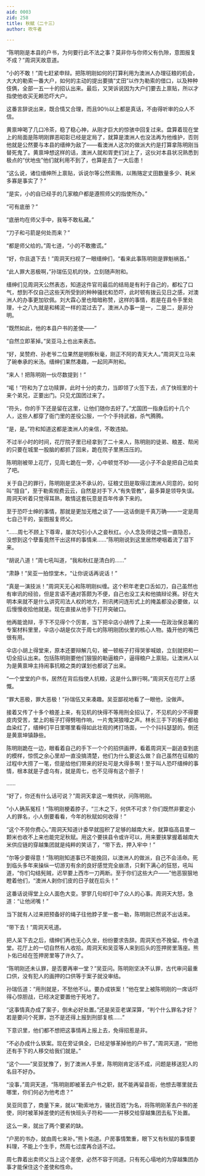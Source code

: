 ```yaml
---
aid: 0003
zid: 258
title: 秋赋（二十三）
author: 吹牛者

---
```




  “陈明刚是本县的户书，为何要行此不法之事？莫非你与你师父有仇隙，意图报复不成？”周洞天故意道。

  “小的不敢！”周七赶紧申辩。把陈明刚如何的打算利用为澳洲人办理征粮的机会，大大的勒索一番大户，如何的主动的提出要搞“丈田”以作为勒索的借口，以及种种伎俩，全部一五一十的招认出来。最后，又哭诉说因为大户们要去上禀贴，所以才指使他收买无赖恐吓大户。

  这番言辞说出来，既合情又合理，而且90％以上都是真话，不由得听审的众人不信。

  黄禀坤喝了几口冷茶，稳了稳心神，从刚才巨大的惊骇中回复过来。盘算着现在堂上的局面是陈明刚罪恶昭彰已经是定局了，就算是澳洲人也没法再为他维护，否则他就是公然要与本县的缙绅为敌了——看澳洲人这次的做派大约是打算拿陈明刚当替死鬼了。黄禀坤想这样的话，澳洲人就和胥吏们对上了，这伙对本县状况熟悉到极点的“伏地虫”他们就利用不到了，也算是去了一大后患！

  “这么说，诸位缙绅所上禀贴，诉说尔等公然索贿，以贿赂定丈田数量多少、耗米多寡是事实了？”

  “是实，小的自已经手的几家粮户都是遵照师父的指使所办。”

  “可有底册？”

  “底册均在师父手中，我等不敢私藏。”

  “刀子和弓箭是何处而来？”

  “都是师父给的。”周七道，“小的不敢撒谎。”

  “好，你且退下去！”周洞天扫视了一眼缙绅们，“看来此事陈明刚是罪魁祸首。”

  “此人罪大恶极啊，”孙瑞伍见机的快，立刻随声附和。

  缙绅们见周洞天公然表态，知道这件官司最后的结局是有利于自己的，都松了口气，想到不仅自己这些天所受到的种种骚扰和恐吓，此时顿有拨云见日之感，对澳洲人的办事更加钦佩。刘大霖心里也暗暗称赞，这样的事情，若是在县令手里处理，十之八九就是和稀泥一样的混过去了。澳洲人办事一是一，二是二，是非分明。

  “既然如此，他的本县户书的差使——”

  “自然立即革掉。”吴亚马上也出来表态。

  “好，吴赞府、孙老爷二位果然是明察秋毫，刚正不阿的青天大人。”周洞天立马来了碗奉承的米汤。缙绅们果然凑趣，一起同声附和。

  “来人！把陈明刚一伙尽数提到！”

  “喏！”符和为了立功赎罪，此时十分的卖力，当即领了火签下去，点了快班里的十来个弟兄，正要出门。只见尤国团过来了。

  “符头，你的手下还是留在这里，让他们随你去好了。”尤国团一指身后的十几个人，这些人都穿了衙门里的差役公服，一个个手持武器，杀气腾腾。

  “是，是。”符和知道这都是澳洲人的亲信，不敢违拗。

  不过半小时的时间，花厅院子里已经拿到了二十来人，陈明刚的徒弟、粮差、帮闲的只要在城里一股脑的都抓了回来，跪在院子里黑压压的。

  陈明刚被带上花厅，见周七跪在一旁，心中顿觉不妙——这小子不会是把自己给卖了吧。

  关于自己的罪行，陈明刚是坚决不承认的，征粮丈田是取得过澳洲人同意的，如何叫“擅自”，至于勒索规费云云，自然是对手下人“有失管教”，最多算是领导失误。周洞天听着只觉得耳熟，敢情这套玩意是百年传承下来的。

  至于恐吓士绅的事情，那就是更加无稽之谈了——这话倒是千真万确——一定是周七自己干的，妄图报复师父。

  “……周七不顾上下尊卑，屡次勾引小人之妾秋红。小人念及师徒之情一直隐忍，没想到这个孽畜竟然干出这样的事情来……”陈明刚说到这里居然哽咽着流了泪下来。

  “胡说八道！”周七吼叫道，“我和秋红是清白的……”

  “肃静！”吴亚一拍惊堂木，“让你说话再说话！”

  “真是一演技派！”周洞天无心和陈明刚纠缠。这个积年老吏口舌如刀，自己虽然也有审讯的经验，但是言语不通对答颇为不便，自己也没工夫和他搞辩论赛。好在大明本来就不是什么讲究司法人权的地方，刑讯拷问连形式上的掩盖都没必要做，以后慢慢收拾他就是。现在直接从他手下打开突破口。

  他再能诡辩，手下不见得个个厉害，当下把伞店小胡传了上来——在政治保总署的专案材料里里，伞店小胡是仅次于周七的陈明刚团伙里的核心人物。撬开他的嘴巴很有用。

  伞店小胡上得堂来，原本还要辩解几句，被一顿板子打得哭爹喊娘，立刻就把和一切全招认出来。包括陈明刚要他们狠狠的勒逼粮户，逼得粮户上禀贴，让澳洲人以为是黄禀坤主持闹事抗粮之类的谋划也都说了出来。

  “一个堂堂的户书，居然在背后指使人抗粮，这是什么罪行啊。”周洞天在花厅上感慨。

  “罪大恶极，罪大恶极！”孙瑞伍又来凑趣。吴亚鄙视地看了一眼他，没做声。

  接着又传了十多个粮差上来，有见机的快得不等用刑全招认了，不见机的少不得要皮肉受苦，堂上的板子打得劈啪作响，一片鬼哭狼嚎之声。林长三手下的板子都给血染红了，缙绅们平日里哪里看得如此壮观的拷打场面，一个个抖抖瑟瑟的。倒还是黄禀坤镇静些。

  陈明刚跪在一边，眼看着自己的手下一个个的招供画押，看着周洞天一副追查到底的模样，惊慌之余心里却一直没搞清楚，他们为什么要这么做？自己虽然在征粮的过程中大捞了一笔，但是给他们带来的好处可是大得多啊！至于叫人恐吓缙绅的事情，根本就是子虚乌有，就是周七，也不见得有这个胆子！

  ……

  “好了，你还有什么话可说？”周洞天拿这一堆供状，问陈明刚。

  “小人确系冤枉！”陈明刚梗着脖子，“三木之下，何供不可求？你们既然非要定小人的罪名，小人倒要看看，今年的秋赋如何收得！”

  “这个不劳你费心。”周洞天知道计委早就囤积了足够的越南大米，就算临高县里一颗米也收不上来也能完足秋赋。用这个要挟县令或许可以，用来要挟掌握着越南大米供应链的穿越集团就是纯粹的笑话了，“带下去，押入牢中！”

  “尔等少要得意！”陈明刚知道事已不能挽回，以澳洲人的做派，自己不会活命。死到临头多年来操纵一切游刃有余的良好感觉完全崩溃，只剩下满心的狂怒，吼叫道，“你们勾结髡贼，迟早要上西市一刀两断。至于你们这些大户——”他恶狠狠地瞪着他们，“澳洲人剥你们皮的日子就在后头！”

  这番话说得堂上众人面色大变。寥寥几句却打中了众人的心事。周洞天大怒，急道：“让他闭嘴！”

  当下就有人过来把预备好的绳子往他脖子里一套一勒，陈明刚已然说不出话来。

  “带下去！”周洞天吼道。

  把人呆下去之后，缙绅们再也无心久坐，纷纷要求告辞。周洞天也不挽留。传令退堂。花厅上的一切自然有人收拾。周洞天和吴亚等人来到后头的签押房里落座。熊卜佑已经在签押房里等了许久了。

  “陈明刚还未认罪，是否要再审一堂？”吴亚问。陈明刚坚决不认罪，古代审问最重口供，没有犯人的画押的口供等于案子就没审结。

  孙瑞伍道：“用刑就是，不愁他不认。要办成铁案！”他在堂上被陈明刚的一席话吓得心惊胆战，已经决定要置他于死地了。

  “这事情真办成了案子，倒未必好处置。”还是吴亚老谋深算，“判个什么罪名才好？若是要问个死罪，岂不是还得上报到刑部复核……”

  下意识里，他们都不想把这事情再上报上去，免得招惹是非。

  “不必办成什么铁案。现在旁证俱全，已经足够革掉他的户书了。”周洞天道，“把他还有手下的人移交给我们就是。”

  “这个——”吴亚犹豫了，到了澳洲人手里，陈明刚肯定活不成，问题是移送犯人的名目不好办。

  “没事，”周洞天道，“陈明刚即被革去户书之职，就不能再留县衙，他想去哪里就去哪里，你们何必为他考虑？”

  吴亚同意了，商量下来，就以“勒索地方，骚扰百姓”为名，将陈明刚革去户书的差使，同时被革掉差使的还有快班头子符和——一并移交给穿越集团去私下处置。

  这么一来，就出了两个要紧的缺。

  “户房的书办，就由周七来补。”熊卜佑道。户房事情繁重，眼下又有秋赋的事情要料理，不能上个生手，然周七过度再合适不过。

  周七靠着出卖师父当上这个差使，必然不容于同道。只有死心塌地的为穿越集团办事才能保住这个差使和性命。



